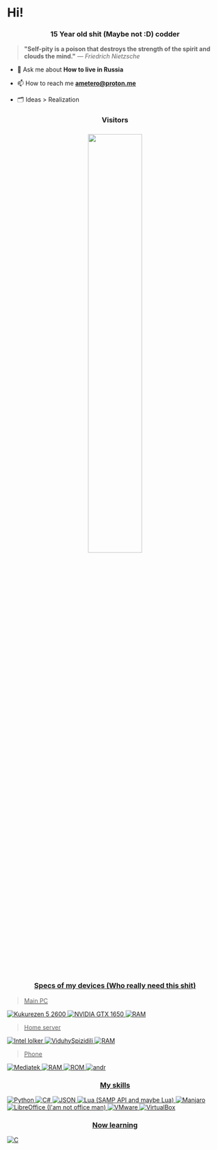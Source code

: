 # Hi!
<h3 align = "center"> 15 Year old shit (Maybe not :D) codder</h3>


>**"Self-pity is a poison that destroys the strength of the spirit and clouds the mind."**
>*— Friedrich Nietzsche*


- 💬 Ask me about **How to live in Russia**

- 📫 How to reach me **ametero@proton.me**

- 🗂 Ideas > Realization
<h3 align = "center"> Visitors </h3>

<h3 align = "center"> <a href="https://github.com/Ameterius"><img src="https://count.getloli.com/get/@:Ameterius?theme=rule34" width="50%"/> </h4>

<h3 align = "center"> Specs of my devices (Who really need this shit) </h3>

> Main PC

![Kukurezen 5 2600](https://img.shields.io/badge/AMD%20Ryzen_5_2600-ED1C24?style=for-the-badge&logo=amd&logoColor=white) ![NVIDIA GTX 1650](https://img.shields.io/badge/NVIDIA-GTX1650-76B900?style=for-the-badge&logo=nvidia&logoColor=white) ![RAM](https://img.shields.io/badge/16_GB_RAM-00FF00?style=for-the-badge)
> Home server

![Intel lolker](https://img.shields.io/badge/Intel%20Core_i3_530-0071C5?style=for-the-badge&logo=intel&logoColor=white) ![ViduhySpizidili](https://img.shields.io/badge/None_Videocard-0078D6?style=for-the-badge&logo=windows&logoColor=white) ![RAM](https://img.shields.io/badge/4_GB_RAM-00FF00?style=for-the-badge)

> Phone

![Mediatek](https://img.shields.io/badge/MediaTek_Helio_G95-EC9430?style=for-the-badge&logo=mediatek&logoColor=white)  ![RAM](https://img.shields.io/badge/6_GB_RAM-00FF00?style=for-the-badge)  ![ROM](https://img.shields.io/badge/128_GB_ROM-00FF00?style=for-the-badge) ![andr](https://img.shields.io/badge/Android_13-34A853?style=for-the-badge&logo=android&logoColor=white)

<h3 align = "center"> My skills </h3>

![Python](https://img.shields.io/badge/Python-FFD43B?style=for-the-badge&logo=python&logoColor=blue) ![C#](https://img.shields.io/badge/C%23-239120?style=for-the-badge&logo=csharp&logoColor=white) ![JSON](https://img.shields.io/badge/json-5E5C5C?style=for-the-badge&logo=json&logoColor=white) ![Lua (SAMP API and maybe Lua)](https://img.shields.io/badge/Lua-2C2D72?style=for-the-badge&logo=lua&logoColor=white) ![Manjaro](https://img.shields.io/badge/manjaro-35BF5C?style=for-the-badge&logo=manjaro&logoColor=white) ![LibreOffice (I'am not office man)](https://img.shields.io/badge/LibreOffice-18A303?style=for-the-badge&logo=LibreOffice&logoColor=white) ![VMware](https://img.shields.io/badge/VMware-231f20?style=for-the-badge&logo=VMware&logoColor=white) ![VirtualBox](https://img.shields.io/badge/VirtualBox-21416b?style=for-the-badge&logo=VirtualBox&logoColor=white)

<h3 align = center> Now learning </h3>


![C](https://img.shields.io/badge/C-A8B9CC?style=for-the-badge&logo=c&logoColor=white)
